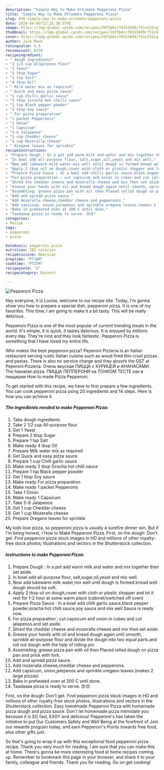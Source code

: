 ```yaml
---
description: "Simple Way to Make Ultimate Pepperoni Pizza"
title: "Simple Way to Make Ultimate Pepperoni Pizza"
slug: 936-simple-way-to-make-ultimate-pepperoni-pizza
date: 2020-06-05T12:28:38.579Z
image: https://img-global.cpcdn.com/recipes/2975b8ccf0153b89/751x532cq70/pepperoni-pizza-recipe-main-photo.jpg
thumbnail: https://img-global.cpcdn.com/recipes/2975b8ccf0153b89/751x532cq70/pepperoni-pizza-recipe-main-photo.jpg
cover: https://img-global.cpcdn.com/recipes/2975b8ccf0153b89/751x532cq70/pepperoni-pizza-recipe-main-photo.jpg
author: Jack Mack
ratingvalue: 4.5
reviewcount: 8154
recipeingredient:
- " dough ingredients"
- "2 1/2 cup Allpurpose flour"
- "1 Yeast"
- "2 tbsp Sugar"
- "1 tsp Salt"
- "4 tbsp Oil"
- " Milk water mix as required"
- " Quick and easy pizza sauce"
- "1 cup Chilli garlic sauce"
- "2 tbsp Siracha hot chilli sauce"
- "1 tsp Black pepper powder"
- "1 tbsp Soy sauce"
- " For pizza preparation"
- "1 packet Pepperonis"
- "1 Onion"
- "1 Capsicum"
- "5-6 Jalapenos"
- "1 cup Cheddar cheese"
- "1 cup Mozeralla cheese"
- " Oregano leaves for sprinkle"
recipeinstructions:
- "Prepare Dough : In a pot add warm milk and water and mix together then set aside."
- "In bowl add all-purpose flour, salt,sugar,oil,yeast and mix well."
- "Now add lukewarm milk water,mix well until dough is formed.knead well dough should be soft."
- "Apply 2 tbsp oil on dough,cover with cloth or plastic shopper and let it rest for 1-2 hour at some warm place (cabinet/switched off oven)"
- "Prepare Pizza Sauce : In a bowl add chilli garlic sauce,black pepper powder,siracha hot chilli sauce,soy sauce and mix well.Sauce is ready now."
- "For pizza preparation : cut capsicum and onion in cubes and cut jalapenos.and set aside."
- "Shred the cheddar cheese and mozeralla cheese and mix then set aside."
- "Grease your hands with oil and knead dough again until smooth, sprinkle all-purpose flour and divide the dough into two equal parts.and roll out dough with the help of rolling pin."
- "Assembling: grease pizza pan with oil then Placed rolled dough on pizza pan and prick with fork."
- "Add and spread pizza sauce."
- "Add mozeralla cheese,cheddar cheese and pepperonis."
- "Add capsicum, onion,jalepenos and sprinkle oregano leaves.(makes 2 large pizzas)"
- "Bake in preheated oven at 200 C until done."
- "Taadaaaa pizza is ready to serve. 😍😍"
categories:
- Recipe
tags:
- pepperoni
- pizza

katakunci: pepperoni pizza 
nutrition: 282 calories
recipecuisine: American
preptime: "PT16M"
cooktime: "PT37M"
recipeyield: "2"
recipecategory: Dessert

---
```



![Pepperoni Pizza](https://img-global.cpcdn.com/recipes/2975b8ccf0153b89/751x532cq70/pepperoni-pizza-recipe-main-photo.jpg)

Hey everyone, it is Louise, welcome to our recipe site. Today, I'm gonna show you how to prepare a special dish, pepperoni pizza. It is one of my favorites. This time, I am going to make it a bit tasty. This will be really delicious.

Pepperoni Pizza is one of the most popular of current trending meals in the world. It's simple, it is quick, it tastes delicious. It is enjoyed by millions every day. They're nice and they look fantastic. Pepperoni Pizza is something that I have loved my entire life.

Who makes the best pepperoni pizza? Peperoni Pizzeria is an Italian restaurant serving rustic Italian cuisine such as wood fired thin crust pizzas and pastas. There is also no service charge and they absorb the GST at Peperoni Pizzeria. Очень вкусная ПИЦЦА с КУРИЦЕЙ и АНАНАСАМИ. The hawaiian pizza. ПИЦЦА ПЕППЕРОНИ на ТОНКОМ ТЕСТЕ как в пиццерии How to made Pizza Pepperoni.


To get started with this recipe, we have to first prepare a few ingredients. You can cook pepperoni pizza using 20 ingredients and 14 steps. Here is how you can achieve it.

<!--inarticleads1-->

##### The ingredients needed to make Pepperoni Pizza:

1. Take  dough ingredients
1. Take 2 1/2 cup All-purpose flour
1. Get 1 Yeast
1. Prepare 2 tbsp Sugar
1. Prepare 1 tsp Salt
1. Make ready 4 tbsp Oil
1. Prepare  Milk water mix as required
1. Get  Quick and easy pizza sauce
1. Prepare 1 cup Chilli garlic sauce
1. Make ready 2 tbsp Siracha hot chilli sauce
1. Prepare 1 tsp Black pepper powder
1. Get 1 tbsp Soy sauce
1. Make ready  For pizza preparation
1. Make ready 1 packet Pepperonis
1. Take 1 Onion
1. Make ready 1 Capsicum
1. Take 5-6 Jalapenos
1. Get 1 cup Cheddar cheese
1. Get 1 cup Mozeralla cheese
1. Prepare  Oregano leaves for sprinkle


My kids love pizza, so pepperoni pizza is usually a surefire dinner win. But if I&#39;m being honest, I How to Make Pepperoni Pizza. First, on the dough: Don&#39;t get. Find pepperoni pizza stock images in HD and millions of other royalty-free stock photos, illustrations and vectors in the Shutterstock collection. 

<!--inarticleads2-->

##### Instructions to make Pepperoni Pizza:

1. Prepare Dough : In a pot add warm milk and water and mix together then set aside.
1. In bowl add all-purpose flour, salt,sugar,oil,yeast and mix well.
1. Now add lukewarm milk water,mix well until dough is formed.knead well dough should be soft.
1. Apply 2 tbsp oil on dough,cover with cloth or plastic shopper and let it rest for 1-2 hour at some warm place (cabinet/switched off oven)
1. Prepare Pizza Sauce : In a bowl add chilli garlic sauce,black pepper powder,siracha hot chilli sauce,soy sauce and mix well.Sauce is ready now.
1. For pizza preparation : cut capsicum and onion in cubes and cut jalapenos.and set aside.
1. Shred the cheddar cheese and mozeralla cheese and mix then set aside.
1. Grease your hands with oil and knead dough again until smooth, sprinkle all-purpose flour and divide the dough into two equal parts.and roll out dough with the help of rolling pin.
1. Assembling: grease pizza pan with oil then Placed rolled dough on pizza pan and prick with fork.
1. Add and spread pizza sauce.
1. Add mozeralla cheese,cheddar cheese and pepperonis.
1. Add capsicum, onion,jalepenos and sprinkle oregano leaves.(makes 2 large pizzas)
1. Bake in preheated oven at 200 C until done.
1. Taadaaaa pizza is ready to serve. 😍😍


First, on the dough: Don&#39;t get. Find pepperoni pizza stock images in HD and millions of other royalty-free stock photos, illustrations and vectors in the Shutterstock collection. Easy homemade Pepperoni Pizza with homemade pizza dough and pizza sauce. Don&#39;t let homemade pizza intimidate you because it is SO fast, EASY and delicious! Pepperoni&#39;s has taken the initiative to put Our Customers Safety and Well Being at the forefront of Join our rewards program today, and earn Pepperoni&#39;s Points towards free food, plus other gifts just. 

So that's going to wrap it up with this exceptional food pepperoni pizza recipe. Thank you very much for reading. I am sure that you can make this at home. There's gonna be more interesting food at home recipes coming up. Remember to bookmark this page in your browser, and share it to your family, colleague and friends. Thank you for reading. Go on get cooking!
